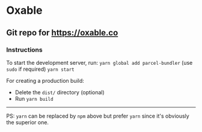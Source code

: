 # Oxable
## Git repo for https://oxable.co

### Instructions

To start the development server, run:
 `yarn global add parcel-bundler` (use `sudo` if required)
 `yarn start`

For creating a production build:

- Delete the `dist/` directory (optional)
- Run `yarn build`

<hr>

PS: `yarn` can be replaced by `npm` above but prefer `yarn` since it's obviously the superior one.
